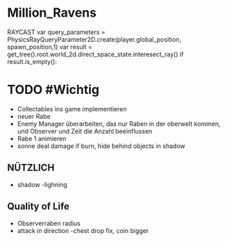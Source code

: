 # Million_Ravens

RAYCAST 
var query_parameters = PhysicsRayQueryParameter2D.create(player.global_position, spawn_position,1)
var result = get_tree().root.world_2d.direct_space_state.interesect_ray()
if result.is_empty():


# TODO #Wichtig
- Collectables ins game implementieren
- neuer Rabe
- Enemy Manager überarbeiten, das nur Raben in der oberwelt kommen, und Observer und Zeit die Anzahl beeinflussen
- Rabe 1 animieren
- sonne deal damage if burn, hide behind objects in shadow





## NÜTZLICH
- shadow
-lighning
## Quality of Life
- Observerraben radius
- attack in direction
-chest drop fix, coin bigger
